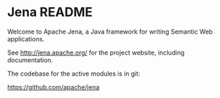 Jena README
===========

Welcome to Apache Jena, a Java framework for writing Semantic Web applications.

See http://jena.apache.org/ for the project website, including documentation.

The codebase for the active modules is in git:

https://github.com/apache/jena
